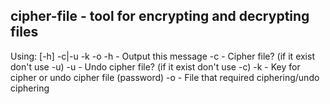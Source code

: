 **cipher-file** - tool for encrypting and decrypting files
-----------------------

Using: <program> [-h] -c|-u -k <key> -o <file>
 -h - Output this message
 -c - Cipher file? (if it exist don't use -u)
 -u - Undo cipher file? (if it exist don't use -c)
 -k <key> - Key for cipher or undo cipher file (password)
 -o <file> - File that required ciphering/undo ciphering
